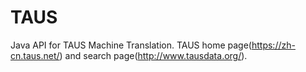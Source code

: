 # TAUS
Java API for TAUS Machine Translation. TAUS home page(https://zh-cn.taus.net/) and search page(http://www.tausdata.org/).
